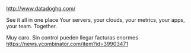 http://www.datadoghq.com/

See it all in one place
Your servers, your clouds, your metrics, your apps, your team. Together.

Muy caro. Sin control pueden llegar facturas enormes
https://news.ycombinator.com/item?id=39903471
